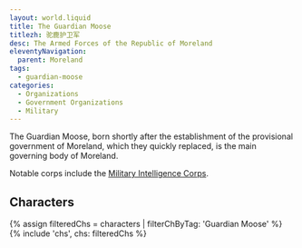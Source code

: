 ```yaml
---
layout: world.liquid
title: The Guardian Moose
titlezh: 驼鹿护卫军
desc: The Armed Forces of the Republic of Moreland
eleventyNavigation:
  parent: Moreland
tags:
  - guardian-moose
categories:
  - Organizations
  - Government Organizations
  - Military
---
```


The Guardian Moose, born shortly after the establishment of the provisional government of Moreland, which they quickly replaced, is the main governing body of Moreland.

Notable corps include the [Military Intelligence Corps](/world/moreland/mic/).

## Characters

<link rel="stylesheet" href="/css/characterspage.css">
{% assign filteredChs = characters | filterChByTag: 'Guardian Moose' %}
{% include 'chs', chs: filteredChs %}

